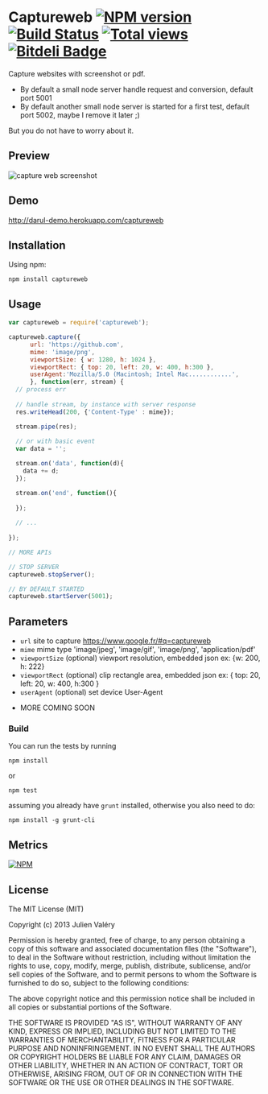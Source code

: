 Captureweb [![NPM version](https://badge.fury.io/js/captureweb.png)](http://badge.fury.io/js/captureweb) [![Build Status](https://travis-ci.org/darul75/captureweb.png?branch=master)](https://travis-ci.org/darul75/captureweb) [![Total views](https://sourcegraph.com/api/repos/github.com/darul75/captureweb/counters/views.png)](https://sourcegraph.com/github.com/darul75/captureweb) [![Bitdeli Badge](https://d2weczhvl823v0.cloudfront.net/darul75/captureweb/trend.png)](https://bitdeli.com/free "Bitdeli Badge")
=====================

Capture websites with screenshot or pdf.

* By default a small node server handle request and conversion, default port 5001
* By default another small node server is started for a first test, default port 5002, maybe I remove it later ;)

But you do not have to worry about it.

Preview
------------
![capture web screenshot](http://darul75.github.io/ng-prettyjson/images/captureweb.png "capture web screenshot")

Demo
------------
http://darul-demo.herokuapp.com/captureweb

Installation
------------

Using npm:

```
npm install captureweb
```


Usage
-------------

```javascript
var captureweb = require('captureweb');

captureweb.capture({
      url: 'https://github.com', 
      mime: 'image/png', 
      viewportSize: { w: 1280, h: 1024 },
      viewportRect: { top: 20, left: 20, w: 400, h:300 },
      userAgent:'Mozilla/5.0 (Macintosh; Intel Mac............',
      }, function(err, stream) {
  // process err
  
  // handle stream, by instance with server response
  res.writeHead(200, {'Content-Type' : mime});

  stream.pipe(res);
  
  // or with basic event 
  var data = '';		        

  stream.on('data', function(d){ 
    data += d; 
  });

  stream.on('end', function(){
		
  });
	
  // ...
	
});

// MORE APIs

// STOP SERVER
captureweb.stopServer();

// BY DEFAULT STARTED
captureweb.startServer(5001);

```    
    
## Parameters

* `url` site to capture https://www.google.fr/#q=captureweb
* `mime` mime type 'image/jpeg', 'image/gif', 'image/png', 'application/pdf'
* `viewportSize` (optional) viewport resolution, embedded json ex: {w: 200, h: 222}
* `viewportRect` (optional) clip rectangle area, embedded json ex: { top: 20, left: 20, w: 400, h:300 }
* `userAgent` (optional) set device User-Agent

- MORE COMING SOON

### Build

You can run the tests by running

```
npm install
```
or
```
npm test
```

assuming you already have `grunt` installed, otherwise you also need to do:

```
npm install -g grunt-cli
```

## Metrics

[![NPM](https://nodei.co/npm/captureweb.png?downloads=true&downloadRank=true&stars=true)](https://nodei.co/npm/captureweb/)

## License

The MIT License (MIT)

Copyright (c) 2013 Julien Valéry

Permission is hereby granted, free of charge, to any person obtaining a copy
of this software and associated documentation files (the "Software"), to deal
in the Software without restriction, including without limitation the rights
to use, copy, modify, merge, publish, distribute, sublicense, and/or sell
copies of the Software, and to permit persons to whom the Software is
furnished to do so, subject to the following conditions:

The above copyright notice and this permission notice shall be included in
all copies or substantial portions of the Software.

THE SOFTWARE IS PROVIDED "AS IS", WITHOUT WARRANTY OF ANY KIND, EXPRESS OR
IMPLIED, INCLUDING BUT NOT LIMITED TO THE WARRANTIES OF MERCHANTABILITY,
FITNESS FOR A PARTICULAR PURPOSE AND NONINFRINGEMENT. IN NO EVENT SHALL THE
AUTHORS OR COPYRIGHT HOLDERS BE LIABLE FOR ANY CLAIM, DAMAGES OR OTHER
LIABILITY, WHETHER IN AN ACTION OF CONTRACT, TORT OR OTHERWISE, ARISING FROM,
OUT OF OR IN CONNECTION WITH THE SOFTWARE OR THE USE OR OTHER DEALINGS IN
THE SOFTWARE.




